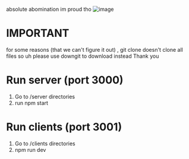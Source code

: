absolute abomination
im proud tho
![image](https://github.com/user-attachments/assets/68fa0f60-1b1b-41f5-a058-2a1fdf20a5ac)
# IMPORTANT
for some reasons (that we can't figure it out)
, git clone doesn't clone all files
so uh please use downgit to download instead
Thank you

# Run server (port 3000)
1. Go to /server directories
2. run npm start

# Run clients (port 3001)
1. Go to /clients directories
2. npm run dev
